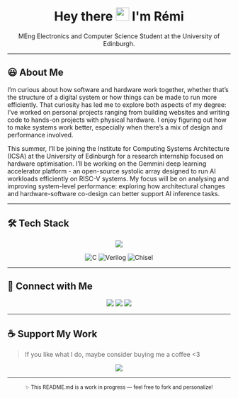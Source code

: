 

<h1 align="center">Hey there <img src="https://raw.githubusercontent.com/aemmadi/aemmadi/master/wave.gif" width="30"> I'm Rémi</h1>

<p align="center"><BOLD KEYWORD e.g., passionate>MEng Electronics and Computer Science Student at the University of Edinburgh.</p>

---

## :smiley: About Me

I’m curious about how software and hardware work together, whether that’s the structure of a digital system or how things can be made to run more efficiently. That curiosity has led me to explore both aspects of my degree: I’ve worked on personal projects ranging from building websites and writing code to hands-on projects with physical hardware. I enjoy figuring out how to make systems work better, especially when there’s a mix of design and performance involved.

This summer, I’ll be joining the Institute for Computing Systems Architecture (ICSA) at the University of Edinburgh for a research internship focused on hardware optimisation. I’ll be working on the Gemmini deep learning accelerator platform - an open-source systolic array designed to run AI workloads efficiently on RISC-V systems. My focus will be on analysing and improving system-level performance: exploring how architectural changes and hardware-software co-design can better support AI inference tasks.

---

## 🛠️ Tech Stack
<div align="center">
  <img src="https://skillicons.dev/icons?i=cpp,python,java,matlab,javascript,html,css" />
</div>

<p align="center">
  <img src="https://img.shields.io/badge/C-00599C?style=for-the-badge&logo=c&logoColor=white" alt="C"/>
  <img src="https://img.shields.io/badge/Verilog-000000?style=for-the-badge&logo=verilog&logoColor=white" alt="Verilog"/>
  <img src="https://img.shields.io/badge/Chisel-FE5A1D?style=for-the-badge&logo=scala&logoColor=white" alt="Chisel"/>
</p>

---

## 🤝 Connect with Me
<p align="center">
  <a href="https://www.linkedin.com/in/<linkedin-username>/" target="_blank"><img src="https://img.shields.io/badge/LinkedIn-%230077B5.svg?style=for-the-badge&logo=linkedin&logoColor=white"/></a>
  <a href="https://twitter.com/<twitter-handle>" target="_blank"><img src="https://img.shields.io/badge/X-%23181717.svg?style=for-the-badge&logo=x&logoColor=white"/></a>
  <a href="mailto:<email@example.com>"><img src="https://img.shields.io/badge/Email-%23D14836.svg?style=for-the-badge&logo=gmail&logoColor=white"/></a>
</p>

---

## ☕ Support My Work

> If you like what I do, maybe consider buying me a coffee <3

<p align="center">
  <a href="https://www.buymeacoffee.com/<username>" target="_blank"><img src="https://img.shields.io/badge/Buy_Me_A_Coffee-%2346b2e0?style=for-the-badge&logo=buy-me-a-coffee&logoColor=white"/></a>
</p>

---

<p align="center"><sub>✨ This README.md is a work in progress — feel free to fork and personalize!</sub></p>

